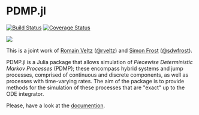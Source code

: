 # PDMP.jl 

[![Build Status](https://travis-ci.org/rveltz/PDMP.jl.svg?branch=master)](https://travis-ci.org/rveltz/PDMP.jl)
<a href='https://coveralls.io/github/rveltz/PDMP.jl?branch=master'><img src='https://coveralls.io/repos/github/rveltz/PDMP.jl/badge.svg?branch=master' alt='Coverage Status' /></a>
<!--[![Build status](https://ci.appveyor.com/api/projects/status/github/rveltz/PDMP.jl?svg=true&branch=master)](https://ci.appveyor.com/project/rveltz/pdmp-jl/branch/master)
--><!--[![](https://img.shields.io/badge/docs-stable-blue.svg)](https://rveltz.github.io/PDMP.jl/stable)-->
[![](https://img.shields.io/badge/docs-latest-blue.svg)](https://rveltz.github.io/PDMP.jl/latest) 

This is a joint work of [Romain Veltz](https://romainveltz.pythonanywhere.com/) ([@rveltz](http://github.com/rveltz)) and [Simon Frost](http://www.vet.cam.ac.uk/directory/sdf22@cam.ac.uk) ([@sdwfrost](http://github.com/sdwfrost)).

PDMP.jl is a Julia package that allows simulation of *Piecewise Deterministic Markov Processes* (PDMP); these encompass hybrid systems and jump processes, comprised of continuous and discrete components, as well as processes with time-varying rates. The aim of the package is to provide methods for the simulation of these processes that are "exact" up to the ODE integrator.

<!--Please, read the [documentation](https://rveltz.github.io/PDMP.jl/latest) for more information.-->

Please, have a look at the [documention](https://rveltz.github.io/PDMP.jl/latest).
